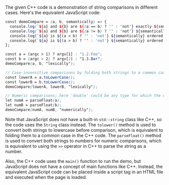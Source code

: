 The given C++ code is a demonstration of string comparisons in different cases. Here's the equivalent JavaScript code:
```scss
const demoCompare = (a, b, semantically) => {
  console.log(`${a} and ${b} are ${(a == b) ? '' : 'not'} exactly ${semantically} equal.`);
  console.log(`${a} and ${b} are ${(a != b) ? '' : 'not'} ${semantically} inequal.`);
  console.log(`${a} is ${(a < b) ? '' : 'not'} ${semantically} ordered before ${b}.`);
  console.log(`${a} is ${(a > b) ? '' : 'not'} ${semantically} ordered after ${b}.`);
};

const a = (argc > 1) ? argv[1] : "1.2.Foo";
const b = (argc > 2) ? argv[2] : "1.3.Bar";
demoCompare(a, b, "lexically");

// Case-insensitive comparisons by folding both strings to a common case.
const lowerA = a.toLowerCase();
const lowerB = b.toLowerCase();
demoCompare(lowerA, lowerB, "lexically");

// Numeric comparisons; here 'double' could be any type for which the relevant >> operator is defined, eg int, long, etc.
let numA = parseFloat(a);
let numB = parseFloat(b);
demoCompare(numA, numB, "numerically");
```
Note that JavaScript does not have a built-in `std::string` class like C++, so the code uses the `String` class instead. The `tolower()` method is used to convert both strings to lowercase before comparison, which is equivalent to folding them to a common case in the C++ code. The `parseFloat()` method is used to convert both strings to numbers for numeric comparisons, which is equivalent to using the `>>` operator in C++ to parse the string as a number.

Also, the C++ code uses the `main()` function to run the demo, but JavaScript does not have a concept of main functions like C++. Instead, the equivalent JavaScript code can be placed inside a script tag in an HTML file and executed when the page is loaded.
